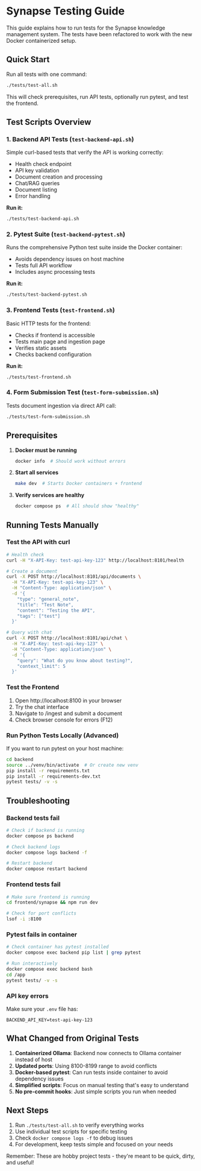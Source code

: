 # Synapse Testing Guide

This guide explains how to run tests for the Synapse knowledge management system. The tests have been refactored to work with the new Docker containerized setup.

## Quick Start

Run all tests with one command:
```bash
./tests/test-all.sh
```

This will check prerequisites, run API tests, optionally run pytest, and test the frontend.

## Test Scripts Overview

### 1. Backend API Tests (`test-backend-api.sh`)
Simple curl-based tests that verify the API is working correctly:
- Health check endpoint
- API key validation 
- Document creation and processing
- Chat/RAG queries
- Document listing
- Error handling

**Run it:**
```bash
./tests/test-backend-api.sh
```

### 2. Pytest Suite (`test-backend-pytest.sh`)
Runs the comprehensive Python test suite inside the Docker container:
- Avoids dependency issues on host machine
- Tests full API workflow
- Includes async processing tests

**Run it:**
```bash
./tests/test-backend-pytest.sh
```

### 3. Frontend Tests (`test-frontend.sh`)
Basic HTTP tests for the frontend:
- Checks if frontend is accessible
- Tests main page and ingestion page
- Verifies static assets
- Checks backend configuration

**Run it:**
```bash
./tests/test-frontend.sh
```

### 4. Form Submission Test (`test-form-submission.sh`)
Tests document ingestion via direct API call:
```bash
./tests/test-form-submission.sh
```

## Prerequisites

1. **Docker must be running**
   ```bash
   docker info  # Should work without errors
   ```

2. **Start all services**
   ```bash
   make dev  # Starts Docker containers + frontend
   ```

3. **Verify services are healthy**
   ```bash
   docker compose ps  # All should show "healthy"
   ```

## Running Tests Manually

### Test the API with curl
```bash
# Health check
curl -H "X-API-Key: test-api-key-123" http://localhost:8101/health

# Create a document
curl -X POST http://localhost:8101/api/documents \
  -H "X-API-Key: test-api-key-123" \
  -H "Content-Type: application/json" \
  -d '{
    "type": "general_note",
    "title": "Test Note",
    "content": "Testing the API",
    "tags": ["test"]
  }'

# Query with chat
curl -X POST http://localhost:8101/api/chat \
  -H "X-API-Key: test-api-key-123" \
  -H "Content-Type: application/json" \
  -d '{
    "query": "What do you know about testing?",
    "context_limit": 5
  }'
```

### Test the Frontend
1. Open http://localhost:8100 in your browser
2. Try the chat interface
3. Navigate to /ingest and submit a document
4. Check browser console for errors (F12)

### Run Python Tests Locally (Advanced)
If you want to run pytest on your host machine:
```bash
cd backend
source ../venv/bin/activate  # Or create new venv
pip install -r requirements.txt
pip install -r requirements-dev.txt
pytest tests/ -v -s
```

## Troubleshooting

### Backend tests fail
```bash
# Check if backend is running
docker compose ps backend

# Check backend logs
docker compose logs backend -f

# Restart backend
docker compose restart backend
```

### Frontend tests fail
```bash
# Make sure frontend is running
cd frontend/synapse && npm run dev

# Check for port conflicts
lsof -i :8100
```

### Pytest fails in container
```bash
# Check container has pytest installed
docker compose exec backend pip list | grep pytest

# Run interactively
docker compose exec backend bash
cd /app
pytest tests/ -v -s
```

### API key errors
Make sure your `.env` file has:
```
BACKEND_API_KEY=test-api-key-123
```

## What Changed from Original Tests

1. **Containerized Ollama**: Backend now connects to Ollama container instead of host
2. **Updated ports**: Using 8100-8199 range to avoid conflicts
3. **Docker-based pytest**: Can run tests inside container to avoid dependency issues
4. **Simplified scripts**: Focus on manual testing that's easy to understand
5. **No pre-commit hooks**: Just simple scripts you run when needed

## Next Steps

1. Run `./tests/test-all.sh` to verify everything works
2. Use individual test scripts for specific testing
3. Check `docker compose logs -f` to debug issues
4. For development, keep tests simple and focused on your needs

Remember: These are hobby project tests - they're meant to be quick, dirty, and useful!